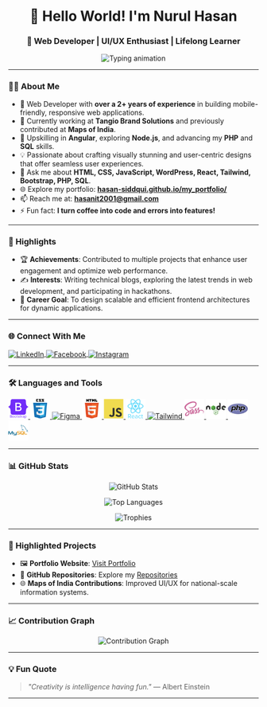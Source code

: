 <h1 align="center">👋 Hello World! I'm Nurul Hasan</h1>
<h3 align="center">🚀 Web Developer | UI/UX Enthusiast | Lifelong Learner</h3>

<p align="center">
  <img src="https://readme-typing-svg.herokuapp.com?font=Fira+Code&weight=500&size=22&pause=1000&color=F75C7E&width=600&lines=Frontend+Developer+%7C+Crafting+Elegant+UI/UX;HTML+%7C+CSS+%7C+JavaScript+%7C+React+%7C+Tailwind;Open+to+Collaborations+%7C+Always+Learning!" alt="Typing animation">
</p>

---

### 👨‍💻 About Me
- 🎯 Web Developer with **over a 2+ years of experience** in building mobile-friendly, responsive web applications.
- 🔭 Currently working at **Tangio Brand Solutions** and previously contributed at **Maps of India**.
- 🌱 Upskilling in **Angular**, exploring **Node.js**, and advancing my **PHP** and **SQL** skills.
- 💡 Passionate about crafting visually stunning and user-centric designs that offer seamless user experiences.
- 💬 Ask me about **HTML, CSS, JavaScript, WordPress, React, Tailwind, Bootstrap, PHP, SQL**.
- 🌐 Explore my portfolio: [**hasan-siddqui.github.io/my_portfolio/**](https://hasan-siddqui.github.io/my_portfolio/)
- 📫 Reach me at: **hasanit2001@gmail.com**
- ⚡ Fun fact: **I turn coffee into code and errors into features!**

---

### 🌟 Highlights
- 🏆 **Achievements**: Contributed to multiple projects that enhance user engagement and optimize web performance.
- ✍️ **Interests**: Writing technical blogs, exploring the latest trends in web development, and participating in hackathons.
- 🚀 **Career Goal**: To design scalable and efficient frontend architectures for dynamic applications.

---

### 🌐 Connect With Me
<p align="left">
  <a href="https://linkedin.com/in/hasan07755" target="_blank">
    <img align="center" src="https://img.shields.io/badge/LinkedIn-%230077B5.svg?style=flat-square&logo=linkedin&logoColor=white" alt="LinkedIn"/>
  </a>
  <a href="https://fb.com/hasan.saam.96" target="_blank">
    <img align="center" src="https://img.shields.io/badge/Facebook-%231877F2.svg?style=flat-square&logo=facebook&logoColor=white" alt="Facebook"/>
  </a>
  <a href="https://instagram.com/_hasan.28" target="_blank">
    <img align="center" src="https://img.shields.io/badge/Instagram-%23E4405F.svg?style=flat-square&logo=instagram&logoColor=white" alt="Instagram"/>
  </a>
</p>

---

### 🛠️ Languages and Tools
<p align="left">
  <a href="https://getbootstrap.com" target="_blank">
    <img src="https://raw.githubusercontent.com/devicons/devicon/master/icons/bootstrap/bootstrap-plain-wordmark.svg" alt="Bootstrap" width="40" height="40" />
  </a>
  <a href="https://www.w3schools.com/css/" target="_blank">
    <img src="https://raw.githubusercontent.com/devicons/devicon/master/icons/css3/css3-original-wordmark.svg" alt="CSS3" width="40" height="40" />
  </a>
  <a href="https://www.figma.com/" target="_blank">
    <img src="https://www.vectorlogo.zone/logos/figma/figma-icon.svg" alt="Figma" width="40" height="40" />
  </a>
  <a href="https://www.w3.org/html/" target="_blank">
    <img src="https://raw.githubusercontent.com/devicons/devicon/master/icons/html5/html5-original-wordmark.svg" alt="HTML5" width="40" height="40" />
  </a>
  <a href="https://developer.mozilla.org/en-US/docs/Web/JavaScript" target="_blank">
    <img src="https://raw.githubusercontent.com/devicons/devicon/master/icons/javascript/javascript-original.svg" alt="JavaScript" width="40" height="40" />
  </a>
  <a href="https://reactjs.org/" target="_blank">
    <img src="https://raw.githubusercontent.com/devicons/devicon/master/icons/react/react-original-wordmark.svg" alt="React" width="40" height="40" />
  </a>
  <a href="https://tailwindcss.com/" target="_blank">
    <img src="https://www.vectorlogo.zone/logos/tailwindcss/tailwindcss-icon.svg" alt="Tailwind" width="40" height="40" />
  </a>
  <a href="https://sass-lang.com" target="_blank">
    <img src="https://raw.githubusercontent.com/devicons/devicon/master/icons/sass/sass-original.svg" alt="Sass" width="40" height="40" />
  </a>
  <a href="https://nodejs.org/" target="_blank">
    <img src="https://raw.githubusercontent.com/devicons/devicon/master/icons/nodejs/nodejs-original-wordmark.svg" alt="Node.js" width="40" height="40" />
  </a>
  <a href="https://www.php.net/" target="_blank">
    <img src="https://raw.githubusercontent.com/devicons/devicon/master/icons/php/php-original.svg" alt="PHP" width="40" height="40" />
  </a>
  <a href="https://www.mysql.com/" target="_blank">
    <img src="https://raw.githubusercontent.com/devicons/devicon/master/icons/mysql/mysql-original-wordmark.svg" alt="MySQL" width="40" height="40" />
  </a>
</p>

---

### 📊 GitHub Stats
<p align="center">
  <img src="https://github-readme-stats.vercel.app/api?username=hasan-siddqui&show_icons=true&locale=en&theme=radical" alt="GitHub Stats" />
</p>
<p align="center">
  <img src="https://github-readme-stats.vercel.app/api/top-langs?username=hasan-siddqui&show_icons=true&locale=en&layout=compact&theme=radical" alt="Top Languages" />
</p>
<p align="center">
  <img src="https://github-profile-trophy.vercel.app/?username=hasan-siddqui&theme=radical" alt="Trophies" />
</p>

---

### 🚀 Highlighted Projects
- 🖼️ **Portfolio Website**: [Visit Portfolio](https://hasan-siddqui.github.io/my_portfolio/)
- 📌 **GitHub Repositories**: Explore my [Repositories](https://github.com/hasan-siddqui?tab=repositories)
- 🌐 **Maps of India Contributions**: Improved UI/UX for national-scale information systems.

---

### 📈 Contribution Graph
<p align="center">
  <img src="https://github-readme-activity-graph.vercel.app/graph?username=hasan-siddqui&theme=radical&hide_border=true" alt="Contribution Graph" />
</p>

---

### 💡 Fun Quote
> *"Creativity is intelligence having fun."* — Albert Einstein

---
